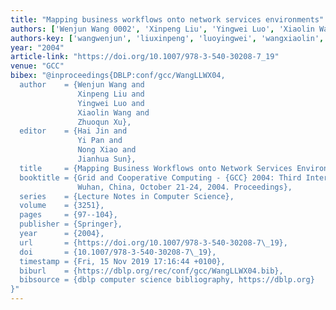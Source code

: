 ```yaml
---
title: "Mapping business workflows onto network services environments"
authors: ['Wenjun Wang 0002', 'Xinpeng Liu', 'Yingwei Luo', 'Xiaolin Wang', 'Zhuoqun Xu']
authors-key: ['wangwenjun', 'liuxinpeng', 'luoyingwei', 'wangxiaolin', 'xuzhuoqun']
year: "2004"
article-link: "https://doi.org/10.1007/978-3-540-30208-7_19"
venue: "GCC"
bibex: "@inproceedings{DBLP:conf/gcc/WangLLWX04,
  author    = {Wenjun Wang and
               Xinpeng Liu and
               Yingwei Luo and
               Xiaolin Wang and
               Zhuoqun Xu},
  editor    = {Hai Jin and
               Yi Pan and
               Nong Xiao and
               Jianhua Sun},
  title     = {Mapping Business Workflows onto Network Services Environments},
  booktitle = {Grid and Cooperative Computing - {GCC} 2004: Third International Conference,
               Wuhan, China, October 21-24, 2004. Proceedings},
  series    = {Lecture Notes in Computer Science},
  volume    = {3251},
  pages     = {97--104},
  publisher = {Springer},
  year      = {2004},
  url       = {https://doi.org/10.1007/978-3-540-30208-7\_19},
  doi       = {10.1007/978-3-540-30208-7\_19},
  timestamp = {Fri, 15 Nov 2019 17:16:44 +0100},
  biburl    = {https://dblp.org/rec/conf/gcc/WangLLWX04.bib},
  bibsource = {dblp computer science bibliography, https://dblp.org}
}"
---
```

